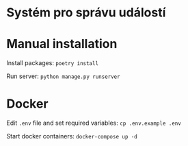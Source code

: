 # Systém pro správu událostí

# Manual installation

Install packages:
`poetry install`

Run server:
`python manage.py runserver`

# Docker

Edit `.env` file and set required variables:
`cp .env.example .env`

Start docker containers:
`docker-compose up -d`

